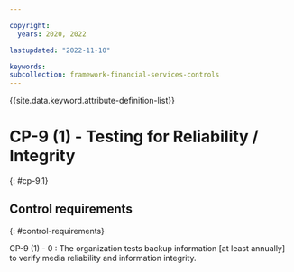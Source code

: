 ```yaml
---

copyright:
  years: 2020, 2022

lastupdated: "2022-11-10"

keywords: 
subcollection: framework-financial-services-controls
---
```


{{site.data.keyword.attribute-definition-list}}

               
# CP-9 (1) - Testing for Reliability / Integrity
{: #cp-9.1}

## Control requirements
{: #control-requirements}

CP-9 (1) - 0
    : The organization tests backup information [at least annually] to verify media reliability and information integrity.





